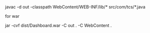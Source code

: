 javac -d out -classpath WebContent/WEB-INF/lib/* src/com/tcs/*.java


for war 

jar -cvf dist/Dashboard.war -C out . -C WebContent .